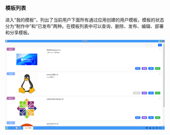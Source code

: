 ### 模板列表
进入“我的模板”，列出了当前用户下面所有通过应用创建的用户模板，模板的状态分为“制作中”和“已发布”两种。在模板列表中可以查询、删除、发布、编辑、部署和分享模板。

![alt text](./mytemplate01.png)